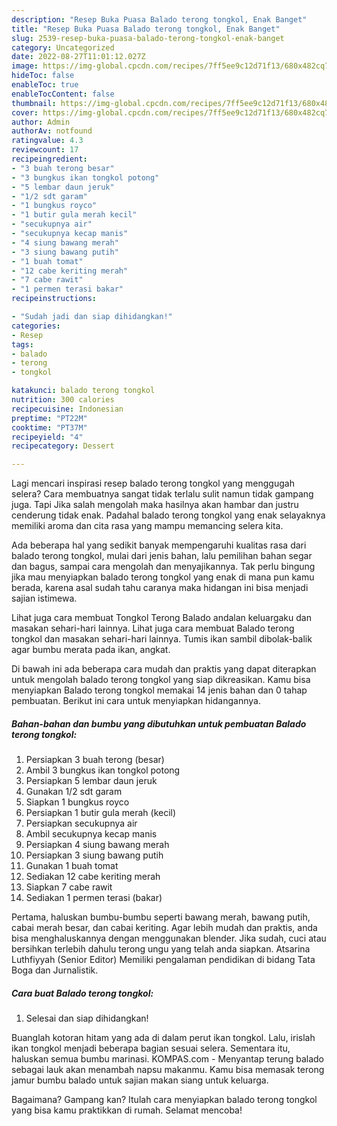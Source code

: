 ```yaml
---
description: "Resep Buka Puasa Balado terong tongkol, Enak Banget"
title: "Resep Buka Puasa Balado terong tongkol, Enak Banget"
slug: 2539-resep-buka-puasa-balado-terong-tongkol-enak-banget
category: Uncategorized
date: 2022-08-27T11:01:12.027Z
image: https://img-global.cpcdn.com/recipes/7ff5ee9c12d71f13/680x482cq70/balado-terong-tongkol-foto-resep-utama.jpg
hideToc: false
enableToc: true
enableTocContent: false
thumbnail: https://img-global.cpcdn.com/recipes/7ff5ee9c12d71f13/680x482cq70/balado-terong-tongkol-foto-resep-utama.jpg
cover: https://img-global.cpcdn.com/recipes/7ff5ee9c12d71f13/680x482cq70/balado-terong-tongkol-foto-resep-utama.jpg
author: Admin
authorAv: notfound
ratingvalue: 4.3
reviewcount: 17
recipeingredient:
- "3 buah terong besar"
- "3 bungkus ikan tongkol potong"
- "5 lembar daun jeruk"
- "1/2 sdt garam"
- "1 bungkus royco"
- "1 butir gula merah kecil"
- "secukupnya air"
- "secukupnya kecap manis"
- "4 siung bawang merah"
- "3 siung bawang putih"
- "1 buah tomat"
- "12 cabe keriting merah"
- "7 cabe rawit"
- "1 permen terasi bakar"
recipeinstructions:

- "Sudah jadi dan siap dihidangkan!"
categories:
- Resep
tags:
- balado
- terong
- tongkol

katakunci: balado terong tongkol 
nutrition: 300 calories
recipecuisine: Indonesian
preptime: "PT22M"
cooktime: "PT37M"
recipeyield: "4"
recipecategory: Dessert

---
```



Lagi mencari inspirasi resep balado terong tongkol yang menggugah selera? Cara membuatnya sangat tidak terlalu sulit namun tidak gampang juga. Tapi Jika salah mengolah maka hasilnya akan hambar dan justru cenderung tidak enak. Padahal balado terong tongkol yang enak selayaknya memiliki aroma dan cita rasa yang mampu memancing selera kita.


Ada beberapa hal yang sedikit banyak mempengaruhi kualitas rasa dari balado terong tongkol, mulai dari jenis bahan, lalu pemilihan bahan segar dan bagus, sampai cara mengolah dan menyajikannya. Tak perlu bingung jika mau menyiapkan balado terong tongkol yang enak di mana pun kamu berada, karena asal sudah tahu caranya maka hidangan ini bisa menjadi sajian istimewa.

Lihat juga cara membuat Tongkol Terong Balado andalan keluargaku dan masakan sehari-hari lainnya. Lihat juga cara membuat Balado terong tongkol dan masakan sehari-hari lainnya. Tumis ikan sambil dibolak-balik agar bumbu merata pada ikan, angkat.


Di bawah ini ada beberapa cara mudah dan praktis yang dapat diterapkan untuk mengolah balado terong tongkol yang siap dikreasikan. Kamu bisa menyiapkan Balado terong tongkol memakai 14 jenis bahan dan 0 tahap pembuatan. Berikut ini cara untuk menyiapkan hidangannya.

<!--inarticleads1-->

##### Bahan-bahan dan bumbu yang dibutuhkan untuk pembuatan Balado terong tongkol:

1. Persiapkan 3 buah terong (besar)
1. Ambil 3 bungkus ikan tongkol potong
1. Persiapkan 5 lembar daun jeruk
1. Gunakan 1/2 sdt garam
1. Siapkan 1 bungkus royco
1. Persiapkan 1 butir gula merah (kecil)
1. Persiapkan secukupnya air
1. Ambil secukupnya kecap manis
1. Persiapkan 4 siung bawang merah
1. Persiapkan 3 siung bawang putih
1. Gunakan 1 buah tomat
1. Sediakan 12 cabe keriting merah
1. Siapkan 7 cabe rawit
1. Sediakan 1 permen terasi (bakar)


Pertama, haluskan bumbu-bumbu seperti bawang merah, bawang putih, cabai merah besar, dan cabai keriting. Agar lebih mudah dan praktis, anda bisa menghaluskannya dengan menggunakan blender. Jika sudah, cuci atau bersihkan terlebih dahulu terong ungu yang telah anda siapkan. Atsarina Luthfiyyah (Senior Editor) Memiliki pengalaman pendidikan di bidang Tata Boga dan Jurnalistik. 

<!--inarticleads2-->

##### Cara buat Balado terong tongkol:


1. Selesai dan siap dihidangkan!

Buanglah kotoran hitam yang ada di dalam perut ikan tongkol. Lalu, irislah ikan tongkol menjadi beberapa bagian sesuai selera. Sementara itu, haluskan semua bumbu marinasi. KOMPAS.com - Menyantap terung balado sebagai lauk akan menambah napsu makanmu. Kamu bisa memasak terong jamur bumbu balado untuk sajian makan siang untuk keluarga. 

Bagaimana? Gampang kan? Itulah cara menyiapkan balado terong tongkol yang bisa kamu praktikkan di rumah. Selamat mencoba!
